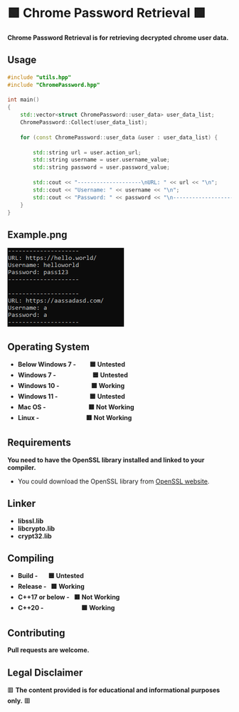 # 🟩 Chrome Password Retrieval 🟩

**Chrome Password Retrieval is for retrieving decrypted chrome user data.**

## Usage

```c++
#include "utils.hpp"
#include "ChromePassword.hpp"

int main()
{
    std::vector<struct ChromePassword::user_data> user_data_list;
    ChromePassword::Collect(user_data_list);

    for (const ChromePassword::user_data &user : user_data_list) {

        std::string url = user.action_url;
        std::string username = user.username_value;
        std::string password = user.password_value;

        std::cout << "--------------------\nURL: " << url << "\n";
        std::cout << "Username: " << username << "\n";
        std::cout << "Password: " << password << "\n--------------------\n\n";
    }
}
```

## Example.png

![alt text](https://github.com/yurtrimu/chrome-password/blob/main/Example.png?raw=true)

## Operating System
- **Below Windows 7 -⠀⠀⠀🟦 Untested**
- **Windows 7 -⠀⠀⠀⠀⠀⠀⠀⠀🟦 Untested**
- **Windows 10 -⠀⠀⠀⠀⠀⠀⠀🟩 Working**
- **Windows 11 -⠀⠀⠀⠀⠀⠀⠀🟦 Untested**
- **Mac OS -⠀⠀⠀⠀⠀⠀⠀⠀⠀  🟥 Not Working**
- **Linux -⠀⠀⠀⠀⠀⠀⠀⠀⠀⠀  🟥 Not Working**

## Requirements

**You need to have the OpenSSL library installed and linked to your compiler.**

- You could download the OpenSSL library from [OpenSSL website](https://www.openssl.org/source/).

## Linker

- **libssl.lib**
- **libcrypto.lib**
- **crypt32.lib**

## Compiling

- **Build -⠀⠀ 🟦 Untested**
- **Release -⠀🟩 Working**
- **C++17 or below -⠀🟥 Not Working**
- **C++20 -⠀⠀⠀⠀⠀⠀⠀⠀ 🟩 Working**

## Contributing

**Pull requests are welcome.**

## Legal Disclaimer
🟥 **The content provided is for educational and informational purposes only.** 🟥
